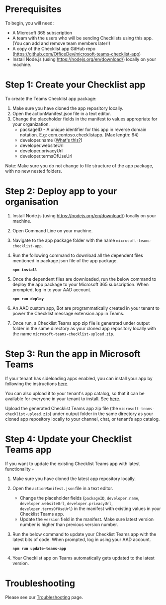 # Prerequisites

To begin, you will need:
* A Microsoft 365 subscription
* A team with the users who will be sending Checklists using this app. (You can add and remove team members later!)  
* A copy of the Checklist app GitHub repo (https://github.com/OfficeDev/microsoft-teams-checklist-app) 
* Install Node.js (using https://nodejs.org/en/download/) locally on your machine. 


# Step 1: Create your Checklist app

To create the Teams Checklist app package:
1. Make sure you have cloned the app repository locally.
1. Open the actionManifest.json file in a text editor.
1. Change the placeholder fields in the manifest to values appropriate for your organization. 
    * packageID - A unique identifier for this app in reverse domain notation. E.g: com.contoso.checklistapp. (Max length: 64) 
    * developer.[]()name ([What's this?](https://docs.microsoft.com/en-us/microsoftteams/platform/resources/schema/manifest-schema#developer))
    * developer.websiteUrl
    * developer.privacyUrl
    * developer.termsOfUseUrl

Note: Make sure you do not change to file structure of the app package, with no new nested folders.  


# Step 2: Deploy app to your organisation

1. Install Node.js (using https://nodejs.org/en/download/) locally on your machine.
1. Open Command Line on your machine.
1. Navigate to the app package folder with the name `microsoft-teams-checklist-app`.
1. Run the following command to download all the dependent files mentioned in package.json file of the app package.

    **```npm install```**
1. Once the dependent files are downloaded, run the below command to deploy the app package to your Microsoft 365 subscription. When prompted, log in to your AAD account.  

    **```npm run deploy```**
1. An AAD custom app, Bot are programmatically created in your tenant to power the Checklist message extension app in Teams.
1. Once run, a Checklist Teams app zip file is generated under output folder in the same directory as your cloned app repository locally with the name `microsoft-teams-checklist-upload.zip`.


# Step 3: Run the app in Microsoft Teams

If your tenant has sideloading apps enabled, you can install your app by following the instructions [here](https://docs.microsoft.com/en-us/microsoftteams/platform/concepts/apps/apps-upload#load-your-package-into-teams).

You can also upload it to your tenant's app catalog, so that it can be available for everyone in your tenant to install. See [here](https://docs.microsoft.com/en-us/microsoftteams/tenant-apps-catalog-teams).

Upload the generated Checklist Teams app zip file (the `microsoft-teams-checklist-upload.zip`) under output folder in the same directory as your cloned app repository locally to your channel, chat, or tenant’s app catalog. 


# Step 4: Update your Checklist Teams app

If you want to update the existing Checklist Teams app with latest functionality -
1. Make sure you have cloned the latest app repository locally.
1. Open the `actionManifest.json` file in a text editor.
    * Change the placeholder fields (`packageID`, `developer.name`, `developer.websiteUrl`, `developer.privacyUrl`, `developer.termsOfUseUrl`) in the manifest with existing values in your Checklist Teams app. 
    * Update the `version` field in the manifest. Make sure latest version number is higher than previous version number.  
1. Run the below command to update your Checklist Teams app with the latest bits of code. When prompted, log in using your AAD account. 
    
    **```npm run update-teams-app```**
1. Your Checklist app on Teams automatically gets updated to the latest version. 

# Troubleshooting

Please see our [Troubleshooting](Troubleshooting.md) page.
